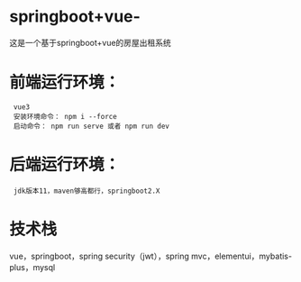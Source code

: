 # springboot+vue-
这是一个基于springboot+vue的房屋出租系统
# 前端运行环境： 
     vue3
     安装环境命令： npm i --force
     启动命令： npm run serve 或者 npm run dev
# 后端运行环境：
     jdk版本11，maven够高都行，springboot2.X
# 技术栈
   vue，springboot，spring security（jwt），spring mvc，elementui，mybatis-plus，mysql
